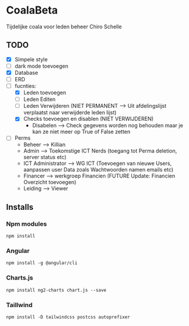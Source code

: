 # CoalaBeta

Tijdelijke coala voor leden beheer Chiro Schelle

## TODO

- [x] Simpele style
- [ ] dark mode toevoegen
- [x] Database
- [ ] ERD
- [ ] fucnties:
  - [x] Leden toevoegen
  - [ ] Leden Editen
  - [ ] Leden Verwijderen (NIET PERMANENT --> Uit afdelingslijst verplaatst naar verwijderde leden lijst)
  - [x] Checks toevoegen en disablen (NIET VERWIJDEREN)
    - Disabelen --> Check gegevens worden nog behouden maar je kan ze niet meer op True of False zetten
- [ ] Perms
  - Beheer --> Killian
  - Admin --> Toekomstige ICT Nerds (toegang tot Perma deletion, server status etc)
  - ICT Administrator --> WG ICT (Toevoegen van nieuwe Users, aanpassen user Data zoals Wachtwoorden namen emails etc)
  - Financer --> werkgroep Financien (FUTURE Update: Financien Overzicht toevoegen)
  - Leiding --> Viewer

## Installs

### Npm modules
```npm install```

### Angular
```npm install -g @angular/cli```

### Charts.js
```npm install ng2-charts chart.js --save```

### Taillwind
```npm install -D tailwindcss postcss autoprefixer```



